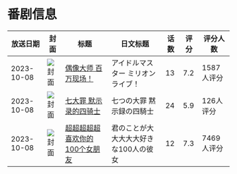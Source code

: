 # 番剧信息

|放送日期|封面|标题|日文标题|话数|评分|评分人数|
|---|---|---|---|---|---|---|
|2023-10-08|![封面](https://lain.bgm.tv/pic/cover/c/bf/a0/309807_927A1.jpg)|[偶像大师 百万现场！](https://bangumi.tv/subject/309807)|アイドルマスター ミリオンライブ！|13|7.2|1587人评分|
|2023-10-08|![封面](https://lain.bgm.tv/pic/cover/c/d4/ff/380792_UN6Up.jpg)|[七大罪 默示录的四骑士](https://bangumi.tv/subject/380792)|七つの大罪 黙示録の四騎士|24|5.9|126人评分|
|2023-10-08|![封面](https://lain.bgm.tv/pic/cover/c/37/03/424379_UfMuk.jpg)|[超超超超超喜欢你的100个女朋友](https://bangumi.tv/subject/424379)|君のことが大大大大大好きな100人の彼女|12|7.3|7469人评分|
